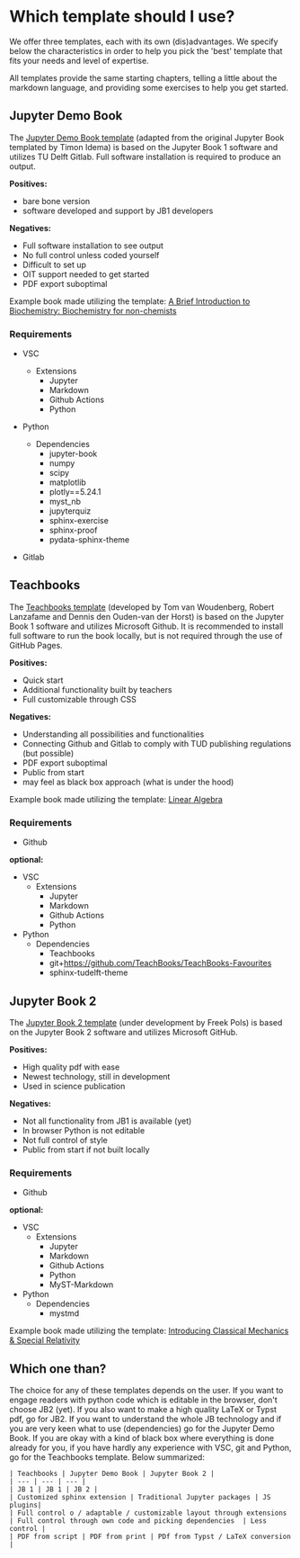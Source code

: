 # Which template should I use?

We offer three templates, each with its own (dis)advantages. We specify below the characteristics in order to help you pick the 'best' template that fits your needs and level of expertise.

All templates provide the same starting chapters, telling a little about the markdown language, and providing some exercises to help you get started.


## Jupyter Demo Book
The [Jupyter Demo Book template](https://tud-jb-templates.github.io/OIT-JB/) (adapted from the original Jupyter Book templated by Timon Idema) is based on the Jupyter Book 1 software and utilizes TU Delft Gitlab. Full software installation is required to produce an output.

**Positives:**
- bare bone version
- software developed and support by JB1 developers

**Negatives:**
- Full software installation to see output
- No full control unless coded yourself
- Difficult to set up
- OIT support needed to get started
- PDF export suboptimal

Example book made utilizing the template: [A Brief Introduction to Biochemistry: Biochemistry for non-chemists](https://interactivetextbooks.tudelft.nl/biochemistry)

### Requirements

- VSC
    * Extensions
        -   Jupyter
        -   Markdown
        -   Github Actions
        -   Python
- Python
    * Dependencies
        -   jupyter-book
        -   numpy
        -   scipy
        -   matplotlib
        -   plotly==5.24.1
        -   myst_nb
        -   jupyterquiz
        -   sphinx-exercise
        -   sphinx-proof
        -   pydata-sphinx-theme

- Gitlab

## Teachbooks
The [Teachbooks template](https://tud-jb-templates.github.io/TB) (developed by Tom van Woudenberg, Robert Lanzafame and Dennis den Ouden-van der Horst) is based on the Jupyter Book 1 software and utilizes Microsoft Github. It is recommended to install full software to run the book locally, but is not required through the use of GitHub Pages. 

**Positives:**
- Quick start
- Additional functionality built by teachers
- Full customizable through CSS

**Negatives:**
- Understanding all possibilities and functionalities
- Connecting Github and Gitlab to comply with TUD publishing regulations (but possible)
- PDF export suboptimal
- Public from start
- may feel as black box approach (what is under the hood)

Example book made utilizing the template: [Linear Algebra](https://interactivetextbooks.tudelft.nl/linear-algebra/)

### Requirements

- Github

**optional:**
- VSC
    * Extensions
        -   Jupyter
        -   Markdown
        -   Github Actions
        -   Python
- Python
    * Dependencies
        -   Teachbooks
        -   git+https://github.com/TeachBooks/TeachBooks-Favourites
        -   sphinx-tudelft-theme


## Jupyter Book 2
The [Jupyter Book 2 template](https://tud-jb-templates.github.io/JB2/) (under development by Freek Pols) is based on the Jupyter Book 2 software and utilizes Microsoft GitHub. 

**Positives:**
- High quality pdf with ease
- Newest technology, still in development
- Used in science publication 

**Negatives:**
- Not all functionality from JB1 is available (yet)
- In browser Python is not editable 
- Not full control of style 
- Public from start if not built locally

### Requirements

- Github

**optional:**
- VSC
    * Extensions
        -   Jupyter
        -   Markdown
        -   Github Actions
        -   Python
        -   MyST-Markdown
- Python
    * Dependencies
        -   mystmd


Example book made utilizing the template: [Introducing Classical Mechanics & Special Relativity](https://interactivetextbooks.tudelft.nl/dev/mecharela/)

## Which one than?

The choice for any of these templates depends on the user. If you want to engage readers with python code which is editable in the browser, don't choose JB2 (yet). If you also want to make a high quality LaTeX or Typst pdf, go for JB2. If you want to understand the whole JB technology and if you are very keen what to use (dependencies) go for the Jupyter Demo Book. If you are okay with a kind of black box where everything is done already for you, if you have hardly any experience with VSC, git and Python, go for the Teachbooks template. Below summarized:

```{table}
| Teachbooks | Jupyter Demo Book | Jupyter Book 2 |
| --- | --- | --- |
| JB 1 | JB 1 | JB 2 |
| Customized sphinx extension | Traditional Jupyter packages | JS plugins|
| Full control o / adaptable / customizable layout through extensions | Full control through own code and picking dependencies  | Less control |
| PDF from script | PDF from print | PDf from Typst / LaTeX conversion |
```
